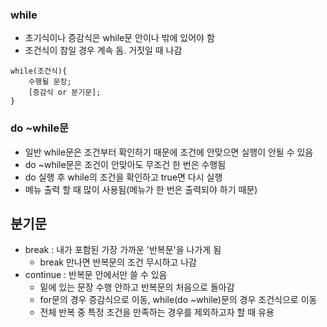 ### while
- 초기식이나 증감식은 while문 안이나 밖에 있어야 함
- 조건식이 참일 경우 계속 돔. 거짓일 때 나감
```
while(조건식){	
	수행될 문장;
	[증감식 or 분기문];
}
```
### do ~while문 
- 일반 while문은 조건부터 확인하기 때문에 조건에 안맞으면 실행이 안될 수 있음
- do ~while문은 조건이 안맞아도 무조건 한 번은 수행됨
- do 실행 후 while의 조건을 확인하고 true면 다시 실행
- 메뉴 출력 할 때 많이 사용됨(메뉴가 한 번은 출력되야 하기 때문)

## 분기문
- break : 내가 포함된 가장 가까운 '반복문'을 나가게 됨 
    - break 만나면 반복문의 조건 무시하고 나감
- continue : 반복문 안에서만 쓸 수 있음 
    - 밑에 있는 문장 수행 안하고 반복문의 처음으로 돌아감
    - for문의 경우 증감식으로 이동, while(do ~while)문의 경우 조건식으로 이동
    - 전체 반복 중 특정 조건을 만족하는 경우를 제외하고자 할 때 유용